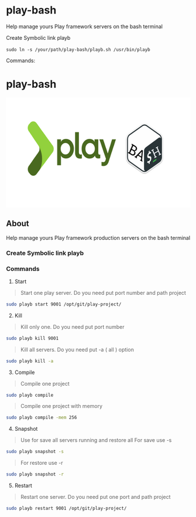 # play-bash
Help manage yours Play framework servers on the bash terminal

Create Symbolic link playb

`sudo ln -s /your/path/play-bash/playb.sh /usr/bin/playb`

Commands:

# play-bash

<p align="center">
  <img width="600" height="300" src="./header.png">
</p>

 
## About

Help manage yours Play framework production servers on the bash terminal

### Create Symbolic link playb
 
### Commands

 1. Start 
 > Start one play server. Do you need put port number and path project
```sh
sudo playb start 9001 /opt/git/play-project/
```

 2. Kill 
 > Kill only one. Do you need put port number
```sh
sudo playb kill 9001
```

 > Kill all servers. Do you need put -a ( all ) option
```sh
sudo playb kill -a
```

 3. Compile 
 > Compile one project
```sh
sudo playb compile
```
> Compile one project with memory
```sh
sudo playb compile -mem 256
```

4. Snapshot 
> Use for save all servers running and restore all
> For save use -s
```sh
sudo playb snapshot -s
```
> For restore use -r
```sh
sudo playb snapshot -r
```

 5. Restart
 > Restart one server. Do you need put one port and path project
```sh
sudo playb restart 9001 /opt/git/play-project/
```